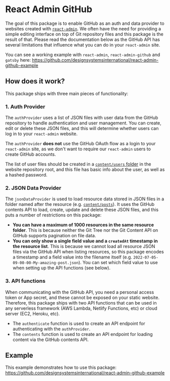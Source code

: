 # React Admin GitHub

The goal of this package is to enable GitHub as an auth and data provider to websites created with [`react-admin`](https://marmelab.com/react-admin/). We often have the need for providing a simple editing interface on top of Git repository files and this package is the result of that. Please read the documentation below as the GitHub API has several limitations that influence what you can do in your `react-admin` site.

You can see a working example with `react-admin`, `react-admin-github` and `gatsby` here:
https://github.com/designsystemsinternational/react-admin-github-example

## How does it work?

This package ships with three main pieces of functionality:

### 1. Auth Provider

The `authProvider` uses a list of JSON files with user data from the GitHub repository to handle authentication and user management. You can create, edit or delete these JSON files, and this will determine whether users can log in to your `react-admin` website.

The `authProvider` **does not** use the GitHub OAuth flow as a login to your `react-admin` site, as we don't want to require our `react-admin` users to create GitHub accounts.

The list of user files should be created in a [`content/users` folder](https://github.com/designsystemsinternational/react-admin-github-example/tree/main/content/users) in the website repository root, and this file has basic info about the user, as well as a hashed password.

### 2. JSON Data Provider

The `jsonDataProvider` is used to load resource data stored in JSON files in a folder named after the resource (e.g. [`content/posts`](https://github.com/designsystemsinternational/react-admin-github-example/tree/main/content/posts)). It uses the GitHub contents API to load, create, update and delete these JSON files, and this puts a number of restrictions on this package:

- **You can have a maximum of 1000 resources in the same resource folder**. This is because neither the Git Tree nor the Git Content API on GitHub supports pagination on file data.
- **You can only show a single field value and a `createdAt` timestamp in the resource list**. This is because we cannot load all resource JSON files via the GitHub API when listing resources, so this package encodes a timestamp and a field value into the filename itself (e.g. `2022-07-05-09-00-00-My-amazing-post.json`). You can set which field value to use when setting up the API functions (see below).

### 3. API functions

When communicating with the GitHub API, you need a personal access token or App secret, and these cannot be exposed on your static website. Therefore, this package ships with two API functions that can be used in any serverless framework (AWS Lambda, Netlify Functions, etc) or cloud server (EC2, Heroku, etc).

- The `authenticate` function is used to create an API endpoint for authenticating with the `authProvider`.
- The `contents` function is used to create an API endpoint for loading content via the GitHub contents API.

## Example

This example demonstrates how to use this package:
https://github.com/designsystemsinternational/react-admin-github-example
